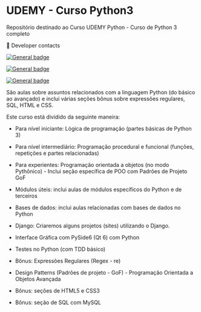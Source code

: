 # UDEMY - Curso Python3
Repositório destinado ao Curso UDEMY Python - Curso de Python 3 completo

:iphone: Developer contacts

[![General badge](https://img.shields.io/badge/LinkedIn-0077B5?style=for-the-badge&logo=linkedin&logoColor=white<SUBJECT>-<STATUS>-<COLOR>.svg)](https://www.linkedin.com/in/cvs1987)

[![General badge](https://img.shields.io/badge/GitHub-100000?style=for-the-badge&logo=github&logoColor=white<SUBJECT>-<STATUS>-<COLOR>.svg)](https://github.com/cvs2010)

[![General badge](https://img.shields.io/badge/Instagram-E4405F?style=for-the-badge&logo=instagram&logoColor=white<SUBJECT>-<STATUS>-<COLOR>.svg)](https://www.instagram.com/cassiocvs_/)

São aulas sobre assuntos relacionados com a linguagem Python (do básico ao avançado) e inclui várias seções bônus sobre expressões regulares, SQL, HTML e CSS.


Este curso está dividido da seguinte maneira:

- Para nível iniciante: Lógica de programação (partes básicas de Python 3)

- Para nível intermediário: Programação procedural e funcional (funções, repetições e partes relacionadas)

- Para experientes: Programação orientada a objetos (no modo Pythônico) - Inclui seção específica de POO com Padrões de Projeto GoF

- Módulos úteis: inclui aulas de módulos específicos do Python e de terceiros

- Bases de dados: inclui aulas relacionadas com bases de dados no Python

- Django: Criaremos alguns projetos (sites) utilizando o Django.

- Interface Gráfica com PySide6 (Qt 6) com Python

- Testes no Python (com TDD básico)

- Bônus: Expressões Regulares (Regex - re)

- Design Patterns (Padrões de projeto - GoF) - Programação Orientada a Objetos Avançada

- Bônus: seções de HTML5 e CSS3

- Bônus: seção de SQL com MySQL
